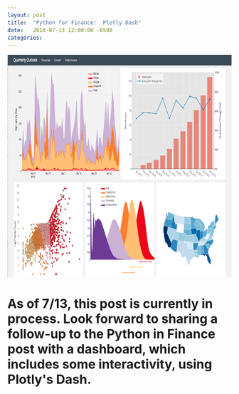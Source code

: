 ```yaml
---
layout: post
title:  "Python for Finance:  Plotly Dash"
date:   2018-07-13 12:00:00 -0500
categories: 
---
```


<img src="/assets/plotly_dash_dashboard_hero.png" alt="Python Finance" height="500"  style="width: 100%">

# As of 7/13, this post is currently in process.  Look forward to sharing a follow-up to the Python in Finance post with a dashboard, which includes some interactivity, using Plotly's Dash.